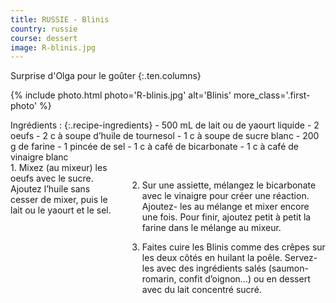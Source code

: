 ```yaml
---
title: RUSSIE - Blinis
country: russie
course: dessert
image: R-blinis.jpg
---
```


Surprise d'Olga pour le goûter
{:.ten.columns}
<!--fin extrait-->

{% include photo.html photo='R-blinis.jpg' alt='Blinis' more_class='.first-photo' %}

<div class="four columns" markdown="1">
Ingrédients :
{:.recipe-ingredients}
- 500 mL de lait ou de yaourt liquide
- 2 oeufs
- 2 c à soupe d’huile de tournesol
- 1 c à soupe de sucre blanc
- 200 g de farine
- 1 pincée de sel
- 1 c à café de bicarbonate
- 1 c à café de vinaigre blanc
</div>

<div class="ten columns" markdown="1">
1. Mixez (au mixeur) les oeufs avec le sucre. Ajoutez l’huile sans cesser de mixer, puis le lait ou le yaourt et le sel.

2. Sur une assiette, mélangez le bicarbonate avec le vinaigre pour créer une réaction. Ajoutez- les au mélange et mixer encore une fois. Pour finir, ajoutez petit à petit la farine dans le mélange au mixeur.

3. Faites cuire les Blinis comme des crêpes sur les deux côtés en huilant la poêle. Servez-les avec des ingrédients salés (saumon-romarin, confit d’oignon…) ou en dessert avec du lait concentré sucré.
</div>
